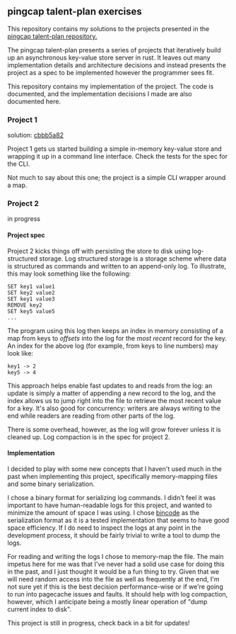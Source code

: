 ## pingcap talent-plan exercises

This repository contains my solutions to the projects presented in the
[pingcap talent-plan repository.](https://github.com/pingcap/talent-plan/tree/master/rust)

The pingcap talent-plan presents a series of projects that iteratively
build up an asynchronous key-value store server in rust.  It leaves out many
implementation details and architecture decisions and instead presents the project
as a spec to be implemented however the programmer sees fit.

This repository contains my implementation of the project.  The code is documented,
and the implementation decisions I made are also documented here.

### Project 1

solution: [cbbb5a82](https://github.com/spennydl/pcap-talent-plan-projects/tree/cbbb5a82dc0fda908404822bb6b660312f635447)

Project 1 gets us started building a simple in-memory key-value store and wrapping
it up in a command line interface.  Check the tests for the spec for the CLI.

Not much to say about this one; the project is a simple CLI wrapper around a map.

### Project 2

in progress

#### Project spec

Project 2 kicks things off with persisting the store to disk using log-structured storage.
Log structured storage is a storage scheme where data is structured as commands and
written to an append-only log.  To illustrate, this may look something like the following:
```
SET key1 value1
SET key2 value2
SET key1 value3
REMOVE key2
SET key5 value5
...
```
The program using this log then keeps an index in memory consisting of a map from keys
to _offsets_ into the log for the _most recent_ record for the key.  An index for the above
log (for example, from keys to line numbers) may look like:
```
key1 -> 2
key5 -> 4
```
This approach helps enable fast updates to and reads from the log: an update is simply
a matter of appending a new record to the log, and the index allows us to jump right into
the file to retrieve the most recent value for a key.  It's also good for concurrency: writers
are always writing to the end while readers are reading from other parts of the log.

There is some overhead, however, as the log will grow forever unless it is cleaned up.  Log
compaction is in the spec for project 2.

#### Implementation

I decided to play with some new concepts that I haven't used much in the past when implementing
this project, specifically memory-mapping files and some binary serialization.

I chose a binary format for serializing log commands.  I didn't feel it was important to have
human-readable logs for this project, and wanted to minimize the amount of space I was using.
I chose [bincode](https://docs.rs/bincode/1.1.4/bincode/) as the serialization format as it
is a tested implementation that seems to have good space efficiency.  If I do need to inspect
the logs at any point in the development process, it should be fairly trivial to write a tool
to dump the logs.

For reading and writing the logs I chose to memory-map the file.  The main impetus here for me
was that I've never had a solid use case for doing this in the past, and I just thought it would
be a fun thing to try.  Given that we will need random access into the file as well as frequently
at the end, I'm not sure yet if this is the best decision performance-wise or if we're going to
run into pagecache issues and faults.  It should help with log compaction, however, which I
anticipate being a mostly linear operation of "dump current index to disk".

This project is still in progress, check back in a bit for updates!
